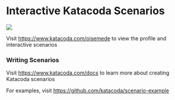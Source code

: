 # Interactive Katacoda Scenarios

[![](http://shields.katacoda.com/katacoda/oisemede/count.svg)](https://www.katacoda.com/oisemede "Get your profile on Katacoda.com")

Visit https://www.katacoda.com/oisemede to view the profile and interactive scenarios

### Writing Scenarios
Visit https://www.katacoda.com/docs to learn more about creating Katacoda scenarios

For examples, visit https://github.com/katacoda/scenario-example
